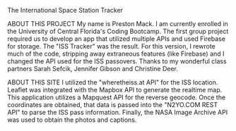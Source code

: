 The International Space Station Tracker

ABOUT THIS PROJECT
My name is Preston Mack. I am currently enrolled in the University of Central Florida's Coding Bootcamp. The first group project required us to develop an app that utilized multiple APIs and used Firebase for storage. The "ISS Tracker" was the result. For this version, I rewrote much of the code, stripping away extraneous features (like Firebase) and I changed the API used for the ISS passovers. Thanks to my wonderful class partners Sarah Sefcik, Jennifer Gibson and Christine Deer.

ABOUT THIS SITE
I utilized the "wheretheiss.at API" for the ISS location. Leaflet was integrated with the Mapbox API to generate the realtime map. This application utilizes a Mapquest API for the reverse geocode. Once the coordinates are obtained, that data is passed into the "N2YO.COM REST API" to parse the ISS pass information. Finally, the NASA Image Archive API was used to obtain the photos and captions.
